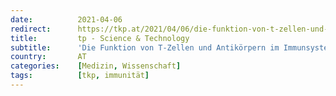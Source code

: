 ```yaml
---
date:          2021-04-06
redirect:      https://tkp.at/2021/04/06/die-funktion-von-t-zellen-und-antikoerpern-im-immunsystem/
title:         tp - Science & Technology
subtitle:      'Die Funktion von T-Zellen und Antikörpern im Immunsystem'
country:       AT
categories:    [Medizin, Wissenschaft]
tags:          [tkp, immunität]
---
```

